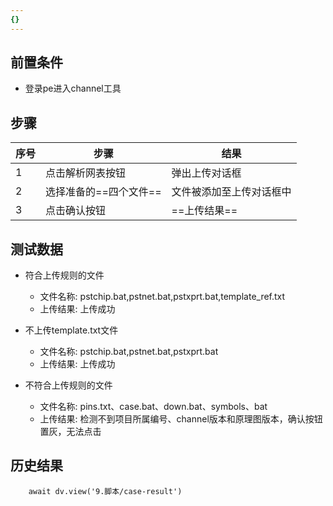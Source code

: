 ```yaml
---
{}
---
```


## 前置条件

- 登录pe进入channel工具

## 步骤

| 序号  | 步骤            | 结果           |
| --- | ------------- | ------------ |
| 1   | 点击解析网表按钮      | 弹出上传对话框      |
| 2   | 选择准备的==四个文件== | 文件被添加至上传对话框中 |
| 3   | 点击确认按钮        | ==上传结果==     |

## 测试数据

- 符合上传规则的文件
	- 文件名称: pstchip.bat,pstnet.bat,pstxprt.bat,template_ref.txt
	- 上传结果: 上传成功

- 不上传template.txt文件
	- 文件名称: pstchip.bat,pstnet.bat,pstxprt.bat
	- 上传结果: 上传成功

- 不符合上传规则的文件
	- 文件名称: pins.txt、case.bat、down.bat、symbols、bat
	- 上传结果: 检测不到项目所属编号、channel版本和原理图版本，确认按钮置灰，无法点击

## 历史结果

```dataviewjs
    await dv.view('9.脚本/case-result')
```
